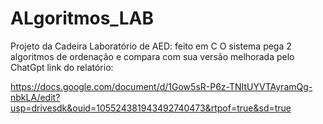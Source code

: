 # ALgoritmos_LAB
Projeto da Cadeira Laboratório de AED: feito em C
O sistema pega 2 algoritmos de ordenação e compara com sua versão melhorada pelo ChatGpt
link do relatório: 

https://docs.google.com/document/d/1Gow5sR-P6z-TNItUYVTAyramQg-nbkLA/edit?usp=drivesdk&ouid=105524381943492740473&rtpof=true&sd=true
